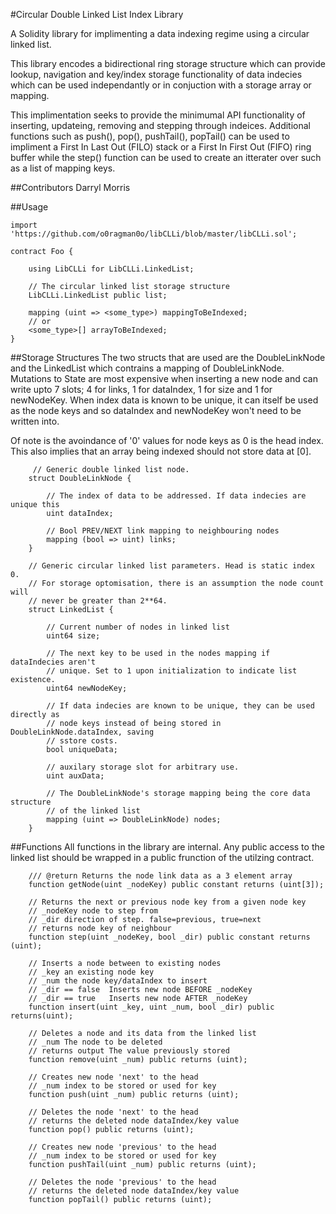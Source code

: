 #Circular Double Linked List Index Library

A Solidity library for implimenting a data indexing regime using a circular
linked list.

This library encodes a bidirectional ring storage structure which can provide
lookup, navigation and key/index storage functionality of data indecies which
can be used independantly or in conjuction with a storage array or mapping.

This implimentation seeks to provide the minimumal API functionality of 
inserting, updateing, removing and stepping through indeices.  Additional
functions such as push(), pop(), pushTail(), popTail() can be used to impliment
a First In Last Out (FILO) stack or a First In First Out (FIFO) ring buffer
while the step() function can be used to create an itterater over such as a list
of mapping keys.

##Contributors
Darryl Morris

##Usage
```
import 'https://github.com/o0ragman0o/libCLLi/blob/master/libCLLi.sol';

contract Foo {
	
    using LibCLLi for LibCLLi.LinkedList;

    // The circular linked list storage structure
    LibCLLi.LinkedList public list;

    mapping (uint => <some_type>) mappingToBeIndexed;
    // or
    <some_type>[] arrayToBeIndexed;
}
```

##Storage Structures
The two structs that  are used are the DoubleLinkNode and the LinkedList which
contrains a mapping of DoubleLinkNode.  Mutations to State are most expensive
when inserting a new node and can write upto 7 slots; 4 for links, 1 for
dataIndex, 1 for size and 1 for newNodeKey. When index data is known to be
unique, it can itself be used as the node keys and so dataIndex and newNodeKey
won't need to be written into.

Of note is the avoindance of '0' values for node keys as 0 is the head
index. This also implies that an array being indexed should not store data at
[0].

```
     // Generic double linked list node.
    struct DoubleLinkNode {

        // The index of data to be addressed. If data indecies are unique this
        uint dataIndex;

        // Bool PREV/NEXT link mapping to neighbouring nodes
        mapping (bool => uint) links;
    }
    
    // Generic circular linked list parameters. Head is static index 0.
    // For storage optomisation, there is an assumption the node count will
    // never be greater than 2**64.
    struct LinkedList {

        // Current number of nodes in linked list
        uint64 size;

        // The next key to be used in the nodes mapping if dataIndecies aren't
        // unique. Set to 1 upon initialization to indicate list existence.
        uint64 newNodeKey;

        // If data indecies are known to be unique, they can be used directly as
        // node keys instead of being stored in DoubleLinkNode.dataIndex, saving
        // sstore costs.
        bool uniqueData;

        // auxilary storage slot for arbitrary use.
        uint auxData;

        // The DoubleLinkNode's storage mapping being the core data structure
        // of the linked list
        mapping (uint => DoubleLinkNode) nodes;
    }
```

##Functions
All functions in the library are internal.  Any public access to the linked list
should be wrapped in a public frunction of the utilzing contract.

```
    /// @return Returns the node link data as a 3 element array
    function getNode(uint _nodeKey) public constant returns (uint[3]);
    
    // Returns the next or previous node key from a given node key
    // _nodeKey node to step from
    // _dir direction of step. false=previous, true=next
    // returns node key of neighbour
    function step(uint _nodeKey, bool _dir) public constant returns (uint);
    
    // Inserts a node between to existing nodes
    // _key an existing node key
    // _num the node key/dataIndex to insert
    // _dir == false  Inserts new node BEFORE _nodeKey
    // _dir == true   Inserts new node AFTER _nodeKey
    function insert(uint _key, uint _num, bool _dir) public returns(uint);

    // Deletes a node and its data from the linked list
    // _num The node to be deleted
    // returns output The value previously stored     
    function remove(uint _num) public returns (uint);

    // Creates new node 'next' to the head
    // _num index to be stored or used for key
    function push(uint _num) public returns (uint);
    
    // Deletes the node 'next' to the head
    // returns the deleted node dataIndex/key value
    function pop() public returns (uint);

    // Creates new node 'previous' to the head
    // _num index to be stored or used for key
    function pushTail(uint _num) public returns (uint);
   
    // Deletes the node 'previous' to the head
    // returns the deleted node dataIndex/key value
    function popTail() public returns (uint);
```



